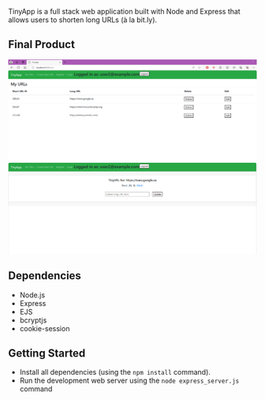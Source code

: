 TinyApp is a full stack web application built with Node and Express that allows users to shorten long URLs (à la bit.ly).

## Final Product

!["Screenshot of URLs page"](https://github.com/Fatbobot/tinyapp/blob/master/docs/SC2.png)
!["Screenshot of edit URL page"](https://github.com/Fatbobot/tinyapp/blob/master/docs/SC1.png)
## Dependencies

- Node.js
- Express
- EJS
- bcryptjs
- cookie-session

## Getting Started

- Install all dependencies (using the `npm install` command).
- Run the development web server using the `node express_server.js` command